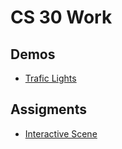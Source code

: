 # CS 30 Work

## Demos
- [Trafic Lights](trafic-lights)

## Assigments
- [Interactive Scene](interactive-scene)